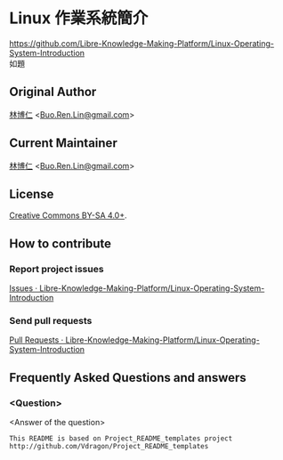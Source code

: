 # Linux 作業系統簡介
<https://github.com/Libre-Knowledge-Making-Platform/Linux-Operating-System-Introduction>  
如題

## Original Author
[林博仁](https://github.com/Lin-Buo-Ren
) &lt;<Buo.Ren.Lin@gmail.com>&gt;

## Current Maintainer
[林博仁](https://github.com/Lin-Buo-Ren
) &lt;<Buo.Ren.Lin@gmail.com>&gt;

## License
[Creative Commons BY-SA 4.0+](http://creativecommons.org/licenses/by-sa/4.0/).

## How to contribute
### Report project issues
[Issues · Libre-Knowledge-Making-Platform/Linux-Operating-System-Introduction](https://github.com/Libre-Knowledge-Making-Platform/Linux-Operating-System-Introduction/issues)

### Send pull requests
[Pull Requests · Libre-Knowledge-Making-Platform/Linux-Operating-System-Introduction](https://github.com/Libre-Knowledge-Making-Platform/Linux-Operating-System-Introduction/pulls)

## Frequently Asked Questions and answers
### &lt;Question&gt;
&lt;Answer of the question&gt;

```
This README is based on Project_README_templates project
http://github.com/Vdragon/Project_README_templates
```
